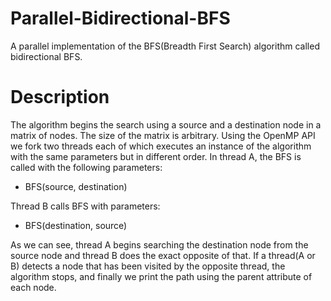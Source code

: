# Parallel-Bidirectional-BFS
A parallel implementation of the BFS(Breadth First Search) algorithm called bidirectional BFS.

# Description
The algorithm begins the search using a source and a destination node in a matrix of nodes. The size of the matrix is arbitrary. Using the OpenMP API we fork two threads each of which executes an instance of the algorithm with the same parameters but in different order. In thread A, the BFS is called with the following parameters:

- BFS(source, destination)

Thread B calls BFS with parameters:

- BFS(destination, source)

As we can see, thread A begins searching the destination node from the source node and thread B does the exact opposite of that. If a thread(A or B) detects a node that has been visited by the opposite thread, the algorithm stops, and finally we print the path using the parent attribute of each node.
